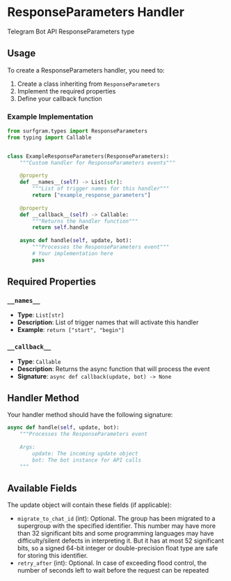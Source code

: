 # ResponseParameters Handler

Telegram Bot API ResponseParameters type

## Usage

To create a ResponseParameters handler, you need to:

1. Create a class inheriting from `ResponseParameters`
2. Implement the required properties
3. Define your callback function

### Example Implementation

```python
from surfgram.types import ResponseParameters
from typing import Callable


class ExampleResponseParameters(ResponseParameters):
    """Custom handler for ResponseParameters events"""
    
    @property
    def __names__(self) -> List[str]:
        """List of trigger names for this handler"""
        return ["example_response_parameters"]
    
    @property
    def __callback__(self) -> Callable:
        """Returns the handler function"""
        return self.handle
    
    async def handle(self, update, bot):
        """Processes the ResponseParameters event"""
        # Your implementation here
        pass
```

## Required Properties

### `__names__`
- **Type**: `List[str]`
- **Description**: List of trigger names that will activate this handler
- **Example**: `return ["start", "begin"]`

### `__callback__`
- **Type**: `Callable`
- **Description**: Returns the async function that will process the event
- **Signature**: `async def callback(update, bot) -> None`

## Handler Method

Your handler method should have the following signature:

```python
async def handle(self, update, bot):
    """Processes the ResponseParameters event
    
    Args:
        update: The incoming update object
        bot: The bot instance for API calls
    """
```

## Available Fields

The update object will contain these fields (if applicable):

- `migrate_to_chat_id` (int): Optional. The group has been migrated to a supergroup with the specified identifier. This number may have more than 32 significant bits and some programming languages may have difficulty/silent defects in interpreting it. But it has at most 52 significant bits, so a signed 64-bit integer or double-precision float type are safe for storing this identifier.
- `retry_after` (int): Optional. In case of exceeding flood control, the number of seconds left to wait before the request can be repeated
